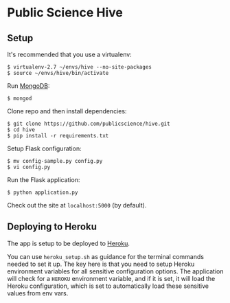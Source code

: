 Public Science Hive
====================

## Setup
It's recommended that you use a virtualenv:
```
$ virtualenv-2.7 ~/envs/hive --no-site-packages
$ source ~/envs/hive/bin/activate
```

Run [MongoDB](http://www.mongodb.org/downloads):
```
$ mongod
```

Clone repo and then install dependencies:
```
$ git clone https://github.com/publicscience/hive.git
$ cd hive
$ pip install -r requirements.txt
```

Setup Flask configuration:
```
$ mv config-sample.py config.py
$ vi config.py
```

Run the Flask application:
```
$ python application.py
```

Check out the site at `localhost:5000` (by default).

## Deploying to Heroku
The app is setup to be deployed to [Heroku](https://heroku.com).

You can use `heroku_setup.sh` as guidance for the terminal commands
needed to set it up.
The key here is that you need to setup Heroku environment variables for
all sensitive configuration options. The application will check for a
`HEROKU` environment variable, and if it is set, it will load the Heroku
configuration, which is set to automatically load these sensitive values
from env vars.